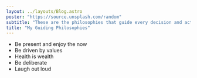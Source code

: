 ```yaml
---
layout: ../layouts/Blog.astro
poster: "https://source.unsplash.com/random"
subtitle: "These are the philosophies that guide every decision and action I make."
title: "My Guiding Philosophies"
---
```


- Be present and enjoy the now
- Be driven by values
- Health is wealth
- Be deliberate
- Laugh out loud

